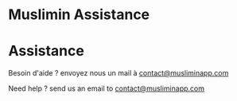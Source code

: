 # Muslimin Assistance

# Assistance

Besoin d'aide ? envoyez nous un mail à contact@musliminapp.com

Need help ? send us an email to contact@musliminapp.com
